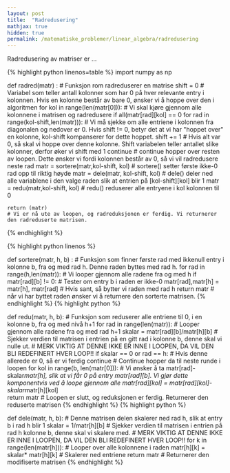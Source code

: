 ```yaml
---
layout: post
title:  "Radredusering"
mathjax: true
hidden: true
permalink: /matematiske_problemer/linear_algebra/radredusering
---
```


Radredusering av matriser er ...




{% highlight python linenos=table %}
import numpy as np


def radred(matr) :                                                          # Funksjon rom radreduserer en matrise
    shift = 0                                                               # Variabel som teller antall kolonner som har 0 på hver relevante entry i kolonnen. Hvis en kolonne består av bare 0, ønsker vi å hoppe over den i algoritmen
    for kol in range(len(matr[0])):                                         # Vi skal kjøre gjennom alle kolonnene i matrisen og radredusere
        if all(matr[rad][kol] == 0 for rad in range(kol-shift,len(matr))):  # Vi må sjekke om alle entriene i kolonnen fra diagonalen og nedover er 0. Hvis shift != 0, betyr det at vi har "hoppet over" en kolonne, kol-shift kompanserer for dette hoppet.
            shift += 1                                                      # Hvis alt var 0, så skal vi hoppe over denne kolonne. Shift variabelen teller antallet slike kolonner, derfor øker vi shift med 1
            continue                                                        # continue hopper over resten av loopen. Dette ønsker vi fordi kolonnen består av 0, så vi vil radredusere neste rad
        matr = sortere(matr,kol-shift, kol)                                 # sortere() setter første ikke-0 rad opp til riktig høyde
        matr = dele(matr, kol-shift, kol)                                   # dele()  deler ned alle variablene i den valge raden slik at entrien på [kol-shift][kol] blir 1
        matr = redu(matr,kol-shift, kol)                                    # redu() reduserer alle entryene i kol kolonnen til 0

    return (matr)                                                           # Vi er nå ute av loopen, og radreduksjonen er ferdig. Vi returnerer den radreduserte matrisen.
{% endhighlight %}

{% highlight python linenos %}

def sortere(matr, h, b) :                                                   # Funksjon som finner første rad med ikkenull entry i kolonne b, fra og med rad h. Denne raden byttes med rad h.
    for rad in range(h,len(matr)):                                          # Vi looper gjennom alle radene fra og med h
        if matr[rad][b] != 0:                                               # Tester om entry b i raden er ikke-0
            matr[rad],matr[h] = matr[h], matr[rad]                          # Hvis sant, så bytter vi raden med rad h
            return matr                                                     # når vi har byttet raden ønsker vi å returnere den sorterte matrisen.
{% endhighlight %}
{% highlight python %}

def redu(matr, h, b):                                                       # Funksjon som reduserer alle entriene til 0, i en kolonne b, fra og med nivå h+1
    for rad in range(len(matr)):                                            # Looper gjennom alle radene fra og med rad h+1
        skalar = matr[rad][b]/matr[h][b]                                               # Sjekker verdien til matrisen i entrien på en gitt rad i kolonne b, denne skal vi nulle ut. # MERK VIKTIG AT DENNE IKKE ER INNE I LOOPEN, DA VIL DEN BLI REDEFINERT HVER LOOP!!
        if skalar == 0 or rad == h:                                                     # Hvis denne allerede er 0, så er vi ferdig
            continue                                                        # Continue hopper da til neste runde i loopen
        for kol in range(b, len(matr[0])):                                  # Vi ønsker å ta matr[rad]-skalar*matr[h], slik at vi får 0 på entry matr[rad][b]. Vi gjør dette komponentvis ved å loope gjennom alle
            matr[rad][kol] = matr[rad][kol]-skalar*matr[h][kol]             
    return matr                                                             # Loopen er slutt, og reduksjonen er ferdig. Returnerer den reduserte matrisen
{% endhighlight %}
{% highlight python %}

def dele(matr, h, b):                                                       # Denne matrisen delen skalerer ned rad h, slik at entry b i rad h blir 1
    skalar = 1/matr[h][b]                                                   # Sjekker verdien til matrisen i entrien på rad h kolonne b, denne skal vi skalere med. # MERK VIKTIG AT DENNE IKKE ER INNE I LOOPEN, DA VIL DEN BLI REDEFINERT HVER LOOP!!
    for k in range(len(matr[h])):                                           # Looper over alle kolonnene i raden
        matr[h][k] = skalar* matr[h][k]                                     # Skalerer ned entriene
    return matr                                                             # Returnerer den modifiserte matrisen
{% endhighlight %}
